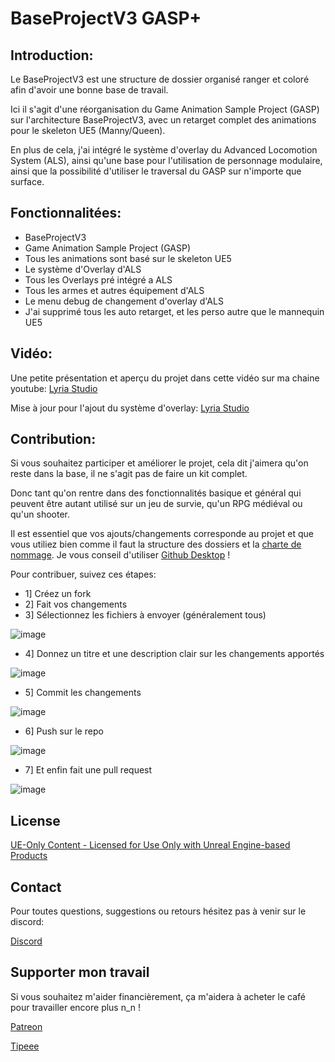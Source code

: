 # BaseProjectV3 GASP+

## Introduction:
Le BaseProjectV3 est une structure de dossier organisé ranger et coloré afin d'avoir une bonne base de travail.

Ici il s'agit d'une réorganisation du Game Animation Sample Project (GASP) sur l'architecture BaseProjectV3, avec
un retarget complet des animations pour le skeleton UE5 (Manny/Queen).

En plus de cela, j'ai intégré le système d'overlay du Advanced Locomotion System (ALS), ainsi qu'une base pour
l'utilisation de personnage modulaire, ainsi que la possibilité d'utiliser le traversal du GASP sur n'importe que surface.

## Fonctionnalitées:
- BaseProjectV3
- Game Animation Sample Project (GASP)
- Tous les animations sont basé sur le skeleton UE5
- Le système d'Overlay d'ALS
- Tous les Overlays pré intégré a ALS
- Tous les armes et autres équipement d'ALS
- Le menu debug de changement d'overlay d'ALS
- J'ai supprimé tous les auto retarget, et les perso autre que le mannequin UE5

## Vidéo:
Une petite présentation et aperçu du projet dans cette vidéo sur ma chaine youtube: [Lyria Studio](https://youtu.be/KGgd7l5As4s)

Mise à jour pour l'ajout du système d'overlay: [Lyria Studio](https://youtu.be/kM4vRaiceUI)

## Contribution:
Si vous souhaitez participer et améliorer le projet, cela dit j'aimera qu'on reste dans la base, il ne s'agit pas de faire un kit complet.

Donc tant qu'on rentre dans des fonctionnalités basique et général qui peuvent être autant utilisé sur un jeu de survie, qu'un RPG médiéval ou qu'un shooter.

Il est essentiel que vos ajouts/changements corresponde au projet et que vous utiliez bien comme il faut la structure des dossiers et la [charte de nommage](https://docs.google.com/document/d/1a8SIlVGqqzxPiAwI2dCA5BdjYYWVSMCU2llDNdNRwGU/edit?tab=t.0).
Je vous conseil d'utiliser [Github Desktop](https://desktop.github.com/download/) !

Pour contribuer, suivez ces étapes:
- 1] Créez un fork
- 2] Fait vos changements
- 3] Sélectionnez les fichiers à envoyer (généralement tous)

![image](https://github.com/user-attachments/assets/6bb4bb99-2dcb-4f82-ac05-c802316297bc)

- 4] Donnez un titre et une description clair sur les changements apportés

![image](https://github.com/user-attachments/assets/c16d2e7f-18bb-42de-b664-bd06407bb993)

- 5] Commit les changements

![image](https://github.com/user-attachments/assets/17067337-f250-4e60-a96a-847bd3dff732)

- 6] Push sur le repo

![image](https://github.com/user-attachments/assets/96a7ed54-0e19-4a6e-91b4-4e419578642f)

- 7] Et enfin fait une pull request

![image](https://github.com/user-attachments/assets/c2e191b1-7f2c-4e72-9141-d2c8776c4346)


## License
[UE-Only Content - Licensed for Use Only with Unreal Engine-based Products](https://www.unrealengine.com/en-US/eula/content)

## Contact
Pour toutes questions, suggestions ou retours hésitez pas à venir sur le discord:

[Discord](https://discord.com/invite/BPhEr3kGsg)


## Supporter mon travail
Si vous souhaitez m'aider financièrement, ça m'aidera à acheter le café pour travailler encore plus n_n !

[Patreon](https://www.patreon.com/LyriaStudio)

[Tipeee](https://fr.tipeee.com/lyria-studio/)
